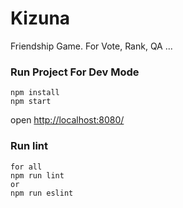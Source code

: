# Kizuna
Friendship Game.  For Vote, Rank,  QA ...


### Run Project For Dev Mode

```
npm install
npm start
```
open [http://localhost:8080/](http://localhost:8080/)

### Run lint

```
for all
npm run lint
or
npm run eslint
```
